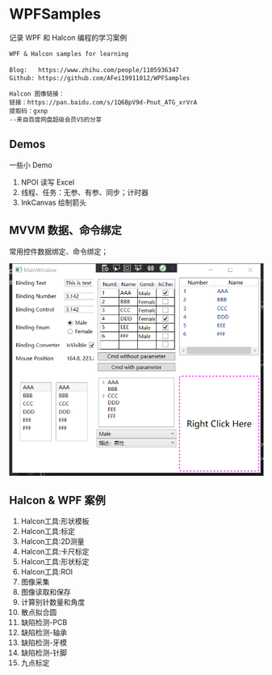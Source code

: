 # WPFSamples

记录 WPF 和 Halcon 编程的学习案例

```
WPF & Halcon samples for learning

Blog:   https://www.zhihu.com/people/1105936347
Github: https://github.com/AFei19911012/WPFSamples
```

```
Halcon 图像链接：
链接：https://pan.baidu.com/s/1Q6BpV9d-Pnut_ATG_xrVrA 
提取码：gxnp 
--来自百度网盘超级会员V5的分享
```

## Demos

一些小 Demo

1. NPOI 读写 Excel
2. 线程、任务：无参、有参、同步；计时器
3. InkCanvas 绘制箭头

## MVVM 数据、命令绑定

常用控件数据绑定、命令绑定；

![MVVM 数据、命令绑定](https://github.com/AFei19911012/WPFSamples/blob/main/MvvmCmdBinding/ScreenShot.png)

## Halcon & WPF 案例



1. Halcon工具:形状模板
2. Halcon工具:标定
3. Halcon工具:2D测量
4. Halcon工具:卡尺标定
5. Halcon工具:形状标定
6. Halcon工具:ROI
7. 图像采集
8. 图像读取和保存
9. 计算别针数量和角度
10. 散点拟合圆
11. 缺陷检测-PCB
12. 缺陷检测-轴承
13. 缺陷检测-牙模
14. 缺陷检测-针脚
15. 九点标定
